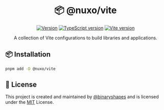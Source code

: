 <h1 align="center">
  <b>📦 @nuxo/vite</b>
</h1>

<p align="center">
    <a href="https://github.com/binaryshapes/nuxo"><img src="https://shields.io/badge/version-1.0.0-brightgreen.svg" alt="Version" /></a>
    <a href="https://www.typescriptlang.org/"><img src="https://img.shields.io/badge/TypeScript-^5.8.2-blue.svg" alt="TypeScript version" /></a>
    <a href="https://vite.dev/"><img src="https://img.shields.io/badge/Vite-^7.0.4-blue.svg" alt="Vite version" /></a>
</p>

<p align="center">
   A collection of Vite configurations to build libraries and applications.
</p>

## 📦 Installation

```bash
pnpm add -D @nuxo/vite
```

## 📄 License

This project is created and maintained by [@binaryshapes](https://github.com/binaryshapes) and is licensed under the [MIT](LICENSE) License.
